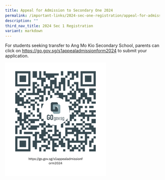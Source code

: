```yaml
---
title: Appeal for Admission to Secondary One 2024
permalink: /important-links/2024-sec-one-registration/appeal-for-admission-to-secondary-one-2023/
description: ""
third_nav_title: 2024 Sec 1 Registration
variant: markdown
---
```

For students seeking transfer to Ang Mo Kio Secondary School, parents can click on <a href="https://go.gov.sg/s1appealadmissionform2024"><font color="#62C183">https://go.gov.sg/s1appealadmissionform2024</font></a>
to submit your application.

<style>  
img {  
  display: block;  
  margin-left: auto;  
  margin-right: auto;  
}  
</style>  
<img src="/images/2024_S1_Appeal.png" style="width:65%;">  
   
<br>